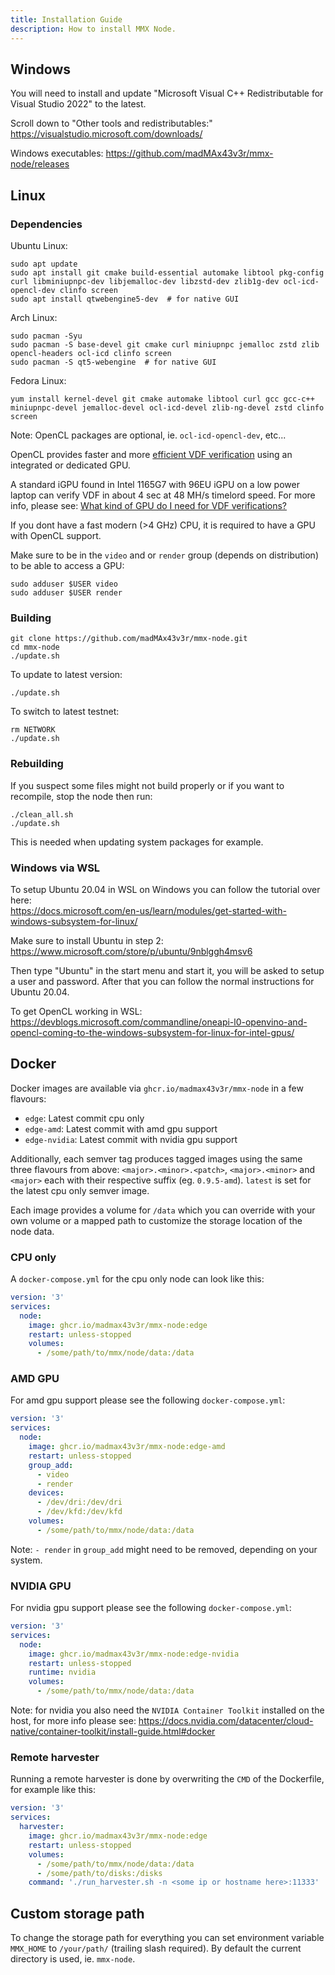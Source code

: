 ```yaml
---
title: Installation Guide
description: How to install MMX Node.
---
```

## Windows

You will need to install and update "Microsoft Visual C++ Redistributable for Visual Studio 2022" to the latest.

Scroll down to "Other tools and redistributables:" https://visualstudio.microsoft.com/downloads/

Windows executables: https://github.com/madMAx43v3r/mmx-node/releases

## Linux

### Dependencies

Ubuntu Linux:
```
sudo apt update
sudo apt install git cmake build-essential automake libtool pkg-config curl libminiupnpc-dev libjemalloc-dev libzstd-dev zlib1g-dev ocl-icd-opencl-dev clinfo screen
sudo apt install qtwebengine5-dev  # for native GUI
```

Arch Linux:
```
sudo pacman -Syu
sudo pacman -S base-devel git cmake curl miniupnpc jemalloc zstd zlib opencl-headers ocl-icd clinfo screen
sudo pacman -S qt5-webengine  # for native GUI
```

Fedora Linux:
```
yum install kernel-devel git cmake automake libtool curl gcc gcc-c++ miniupnpc-devel jemalloc-devel ocl-icd-devel zlib-ng-devel zstd clinfo screen
```

Note: OpenCL packages are optional, ie. `ocl-icd-opencl-dev`, etc...

OpenCL provides faster and more [efficient VDF verification](https://github.com/madMAx43v3r/mmx-node/wiki/Optimizations-for-VDF-Verification) using an integrated or dedicated GPU.

A standard iGPU found in Intel 1165G7 with 96EU iGPU on a low power laptop can verify VDF in about 4 sec at 48 MH/s timelord speed. For more info, please see: [What kind of GPU do I need for VDF verifications?](https://github.com/madMAx43v3r/mmx-node/wiki/Frequently-Asked-Questions#what-kind-of-gpu-do-i-need-for-verifying-the-vdf-whats-the-minimum-requiredrecommended-gpu-for-vdf-verifications)

If you dont have a fast modern (>4 GHz) CPU, it is required to have a GPU with OpenCL support.

Make sure to be in the `video` and or `render` group (depends on distribution) to be able to access a GPU:
```
sudo adduser $USER video
sudo adduser $USER render
```

### Building

```
git clone https://github.com/madMAx43v3r/mmx-node.git
cd mmx-node
./update.sh
```

To update to latest version:
```
./update.sh
```

To switch to latest testnet:
```
rm NETWORK
./update.sh
```

### Rebuilding

If you suspect some files might not build properly or if you want to recompile, stop the node then run:
```
./clean_all.sh
./update.sh
```
This is needed when updating system packages for example.

### Windows via WSL

To setup Ubuntu 20.04 in WSL on Windows you can follow the tutorial over here: \
https://docs.microsoft.com/en-us/learn/modules/get-started-with-windows-subsystem-for-linux/

Make sure to install Ubuntu in step 2: https://www.microsoft.com/store/p/ubuntu/9nblggh4msv6

Then type "Ubuntu" in the start menu and start it, you will be asked to setup a user and password.
After that you can follow the normal instructions for Ubuntu 20.04.

To get OpenCL working in WSL:
https://devblogs.microsoft.com/commandline/oneapi-l0-openvino-and-opencl-coming-to-the-windows-subsystem-for-linux-for-intel-gpus/

## Docker

Docker images are available via `ghcr.io/madmax43v3r/mmx-node` in a few flavours:
- `edge`: Latest commit cpu only
- `edge-amd`: Latest commit with amd gpu support
- `edge-nvidia`: Latest commit with nvidia gpu support

Additionally, each semver tag produces tagged images using the same three flavours from above: `<major>.<minor>.<patch>`, `<major>.<minor>` and `<major>` each with their respective suffix (eg. `0.9.5-amd`). `latest` is set for the latest cpu only semver image.

Each image provides a volume for `/data` which you can override with your own volume or a mapped path to customize the storage location of the node data.

### CPU only

A `docker-compose.yml` for the cpu only node can look like this:
```yml
version: '3'
services:
  node:
    image: ghcr.io/madmax43v3r/mmx-node:edge
    restart: unless-stopped
    volumes:
      - /some/path/to/mmx/node/data:/data
```

### AMD GPU

For amd gpu support please see the following `docker-compose.yml`:
```yml
version: '3'
services:
  node:
    image: ghcr.io/madmax43v3r/mmx-node:edge-amd
    restart: unless-stopped
    group_add:
      - video
      - render
    devices:
      - /dev/dri:/dev/dri
      - /dev/kfd:/dev/kfd
    volumes:
      - /some/path/to/mmx/node/data:/data
```
Note: `- render` in `group_add` might need to be removed, depending on your system.

### NVIDIA GPU

For nvidia gpu support please see the following `docker-compose.yml`:
```yml
version: '3'
services:
  node:
    image: ghcr.io/madmax43v3r/mmx-node:edge-nvidia
    restart: unless-stopped
    runtime: nvidia
    volumes:
      - /some/path/to/mmx/node/data:/data
```
Note: for nvidia you also need the `NVIDIA Container Toolkit` installed on the host, for more info please see: https://docs.nvidia.com/datacenter/cloud-native/container-toolkit/install-guide.html#docker

### Remote harvester

Running a remote harvester is done by overwriting the `CMD` of the Dockerfile, for example like this:
```yml
version: '3'
services:
  harvester:
    image: ghcr.io/madmax43v3r/mmx-node:edge
    restart: unless-stopped
    volumes:
      - /some/path/to/mmx/node/data:/data
      - /some/path/to/disks:/disks
    command: './run_harvester.sh -n <some ip or hostname here>:11333'
```

## Custom storage path

To change the storage path for everything you can set environment variable `MMX_HOME` to `/your/path/` (trailing slash required). By default the current directory is used, ie. `mmx-node`.
